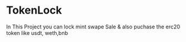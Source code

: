 # TokenLock
In This Project you can lock mint swape Sale &amp; also puchase the erc20 token like usdt, weth,bnb
